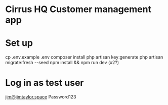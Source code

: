 # Cirrus HQ Customer management app

# Set up

cp .env.example .env
composer install
php artisan key:generate
php artisan migrate:fresh --seed
npm install && npm run dev (x2?)

# Log in as test user

jim@jimtaylor.space
Password123
